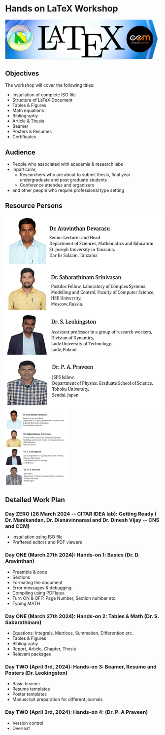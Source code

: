 # Hands on LaTeX Workshop

![](latex.png)

## Objectives

The workshop will cover the following titles:

* Installation of complete ISO file
* Structure of LaTeX Document
* Tables & Figures
* Math equations
* Bibliography
* Article & Thesis
* Beamer
* Posters & Resumes
* Certificates

## Audience

* People who associated with academia & research labs
* Inparticular,
  * Researchers who are about to submit thesis, final year undergraduate and post graduate students
  * Conference attendes and organizers
* and other people who require professional type setting

## Resource Persons

![](RP.jpg)
<img src="RP.jpg" width="200">
## Detailed Work Plan

### Day ZERO (26 March 2024 -- CITAR IDEA lab): Getting Ready  ( Dr. Manikandan, Dr. Dianavinnarasi and Dr. Dinesh Vijay -- CNS and CCM)

* Installation using ISO file 
* Preffered editors and PDF viewers

### Day ONE (March 27th 2024): Hands-on 1: Basics (Dr. D. Aravinthan)

* Preamble & code
* Sections
* Formating the document
* Error messages & debugging
* Compiling using PDFlatex
* Turn ON & OFF: Page Number, Section number etc.
* Typing MATH

### Day ONE (March 27th 2024): Hands-on 2: Tables & Math (Dr. S. Sabarathinam)

* Equations: Integrals, Matrices, Summation, Differention etc.
* Tables & Figures
* Bibliography
* Report, Article, Chapter, Thesis
* Relevant packages

### Day TWO (April 3rd, 2024): Hands-on 3: Beamer, Resume and Posters (Dr. Leokingston)

* Basic beamer
* Resume templates
* Poster templates
* Manuscript preparation for different journals

### Day TWO (April 3rd, 2024): Hands-on 4: (Dr. P. A Praveen)

* Version control
* Overleaf
